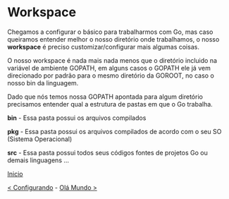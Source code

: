 # Workspace

Chegamos a configurar o básico para trabalharmos com Go, mas caso queiramos entender melhor o nosso diretório onde trabalhamos,
o nosso **workspace** é preciso customizar/configurar mais algumas coisas.

O nosso workspace é nada mais nada menos que o diretório incluido na variável de ambiente GOPATH, em alguns casos o GOPATH ele já
vem direcionado por padrão para o mesmo diretório da GOROOT, no caso o nosso bin da linguagem.

Dado que nós temos nossa GOPATH apontada para algum diretório precisamos entender qual a estrutura de pastas 
em que o Go trabalha.

**bin** - Essa pasta possui os arquivos compilados

**pkg** - Essa pasta possui os arquivos compilados de acordo com o seu SO (Sistema Operacional)

**src** - Essa pasta possui todos seus códigos fontes de projetos Go ou demais linguagens ...

[Inicio](README.md)

[< Configurando](configurando.md) - [Olá Mundo >](./ola_mundo/)
